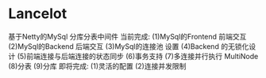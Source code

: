 # Lancelot
基于Netty的MySql 分库分表中间件
当前完成:
(1)MySql的Frontend 前端交互
(2)MySql的Backend  后端交互
(3)MySql的连接池 设置
(4)Backend 的无锁化设计
(5)前端连接与后端连接的状态同步
(6)事务支持
(7)多连接并行执行 MultiNode
(8)分表
(9)分库
即将完成:
(1)灵活的配置
(2)连接并发限制
